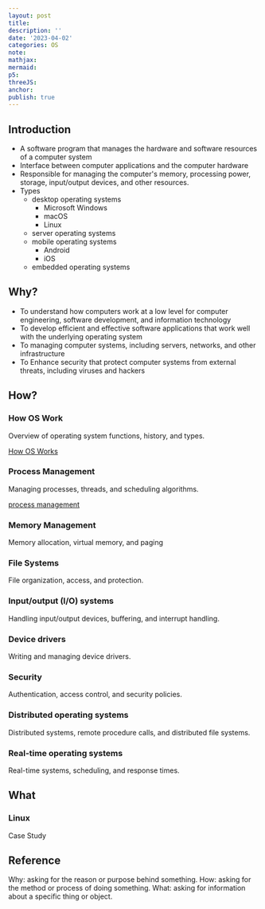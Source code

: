```yaml
---
layout: post
title:
description: ''
date: '2023-04-02'
categories: OS
note:
mathjax:
mermaid:
p5:
threeJS:
anchor:
publish: true
---
```


## Introduction

* A software program that manages the hardware and software resources of a computer system
* Interface between computer applications and the computer hardware
* Responsible for managing the computer's memory, processing power, storage, input/output devices, and other resources.
* Types
  * desktop operating systems
    * Microsoft Windows
    * macOS
    * Linux
  * server operating systems
  * mobile operating systems
    * Android
    * iOS
  * embedded operating systems

## Why?

* To understand how computers work at a low level for computer engineering, software development, and information technology
* To develop efficient and effective software applications that work well with the underlying operating system
* To managing computer systems, including servers, networks, and other infrastructure 
* To Enhance security that protect computer systems from external threats, including viruses and hackers

## How?

### How OS Work

Overview of operating system functions, history, and types.

[How OS Works]({{site.baseurl}}/os/2021/12/04/how-os-works.html)

### Process Management

Managing processes, threads, and scheduling algorithms.

[process management]({{site.baseurl}}/os/2021/12/24/process-management.html)

### Memory Management

Memory allocation, virtual memory, and paging

### File Systems

File organization, access, and protection.

### Input/output (I/O) systems

Handling input/output devices, buffering, and interrupt handling.

### Device drivers

Writing and managing device drivers.

### Security

Authentication, access control, and security policies.

### Distributed operating systems

Distributed systems, remote procedure calls, and distributed file systems.

### Real-time operating systems

Real-time systems, scheduling, and response times.

## What

### Linux

Case Study

## Reference

Why: asking for the reason or purpose behind something.
How: asking for the method or process of doing something.
What: asking for information about a specific thing or object.
